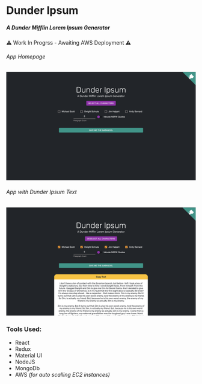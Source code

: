 # Dunder Ipsum

##### A Dunder Mifflin Lorem Ipsum Generator

⚠️ Work In Progrss - Awaiting AWS Deployment ⚠️

###### App Homepage

![App Homepage](screenshots/homepage.png)

###### App with Dunder Ipsum Text

![Dunder Ipsum Text](screenshots/ipsum.png)

### Tools Used:

- React
- Redux
- Material UI
- NodeJS
- MongoDb
- AWS _(for auto scalling EC2 instances)_
